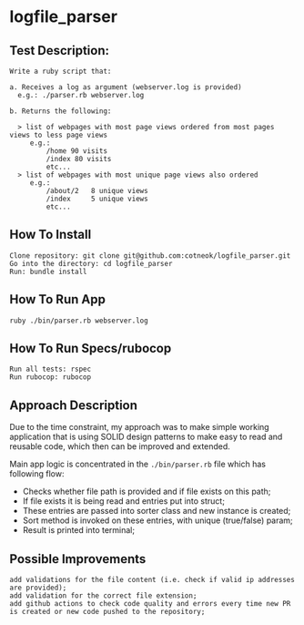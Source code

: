 # logfile_parser
## Test Description:
```
Write a ruby script that:

a. Receives a log as argument (webserver.log is provided)
  e.g.: ./parser.rb webserver.log

b. Returns the following:

  > list of webpages with most page views ordered from most pages views to less page views
     e.g.:
         /home 90 visits
         /index 80 visits
         etc...
  > list of webpages with most unique page views also ordered
     e.g.:
         /about/2   8 unique views
         /index     5 unique views 
         etc...
```

## How To Install
``` 
Clone repository: git clone git@github.com:cotneok/logfile_parser.git 
Go into the directory: cd logfile_parser
Run: bundle install
``` 


## How To Run App
``` 
ruby ./bin/parser.rb webserver.log
```

## How To Run Specs/rubocop
```
Run all tests: rspec
Run rubocop: rubocop 
```

## Approach Description

Due to the time constraint, my approach was to make simple working application that is using SOLID design patterns 
to make easy to read and reusable code, which then can be improved and extended. 

Main app logic is concentrated in the `./bin/parser.rb` file which has following flow:
- Checks whether file path is provided and if file exists on this path;
- If file exists it is being read and entries put into struct;
- These entries are passed into sorter class and new instance is created;
- Sort method is invoked on these entries, with unique (true/false) param;
- Result is printed into terminal;


## Possible Improvements
```
add validations for the file content (i.e. check if valid ip addresses are provided);
add validation for the correct file extension;
add github actions to check code quality and errors every time new PR is created or new code pushed to the repository;
```